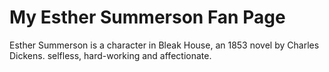 <h1>My Esther Summerson Fan Page</h1>
Esther Summerson is a character in Bleak House, an 1853 novel by Charles Dickens.  selfless, hard-working and affectionate.
